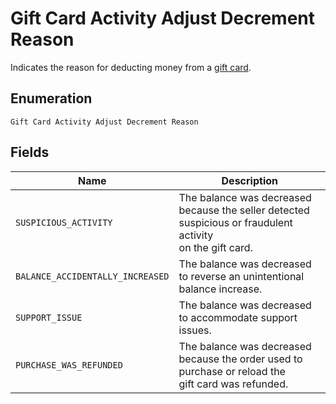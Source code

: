 
# Gift Card Activity Adjust Decrement Reason

Indicates the reason for deducting money from a [gift card](../../doc/models/gift-card.md).

## Enumeration

`Gift Card Activity Adjust Decrement Reason`

## Fields

| Name | Description |
|  --- | --- |
| `SUSPICIOUS_ACTIVITY` | The balance was decreased because the seller detected suspicious or fraudulent activity<br>on the gift card. |
| `BALANCE_ACCIDENTALLY_INCREASED` | The balance was decreased to reverse an unintentional balance increase. |
| `SUPPORT_ISSUE` | The balance was decreased to accommodate support issues. |
| `PURCHASE_WAS_REFUNDED` | The balance was decreased because the order used to purchase or reload the<br>gift card was refunded. |

